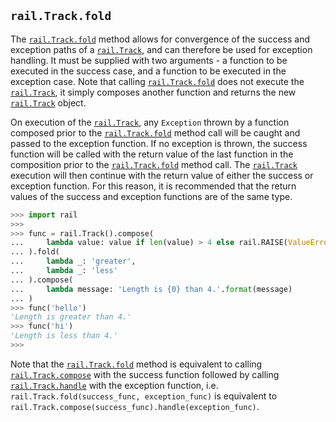 ## `rail.Track.fold`

The [`rail.Track.fold`](#railtrackfold) method allows for convergence of the success and exception paths of a [`rail.Track`](./rail.Track.md#railtrack), and can therefore be used for exception handling. It must be supplied with two arguments - a function to be executed in the success case, and a function to be executed in the exception case. Note that calling [`rail.Track.fold`](#railtrackfold) does not execute the [`rail.Track`](./rail.Track.md#railtrack), it simply composes another function and returns the new [`rail.Track`](./rail.Track.md#railtrack) object.

On execution of the [`rail.Track`](./rail.Track.md#railtrack), any `Exception` thrown by a function composed prior to the [`rail.Track.fold`](#railtrackfold) method call will be caught and passed to the exception function. If no exception is thrown, the success function will be called with the return value of the last function in the composition prior to the [`rail.Track.fold`](#railtrackfold) method call. The [`rail.Track`](./rail.Track.md#railtrack) execution will then continue with the return value of either the success or exception function. For this reason, it is recommended that the return values of the success and exception functions are of the same type.

```python
>>> import rail
>>>
>>> func = rail.Track().compose(
...     lambda value: value if len(value) > 4 else rail.RAISE(ValueError)
... ).fold(
...     lambda _: 'greater',
...     lambda _: 'less'
... ).compose(
...     lambda message: 'Length is {0} than 4.'.format(message)
... )
>>> func('hello')
'Length is greater than 4.'
>>> func('hi')
'Length is less than 4.'
>>>
```

Note that the [`rail.Track.fold`](#railtrackfold) method is equivalent to calling [`rail.Track.compose`](./rail.Track.compose.md#railtrackcompose) with the success function followed by calling [`rail.Track.handle`](./rail.Track.handle.md#railtrackhandle) with the exception function, i.e. `rail.Track.fold(success_func, exception_func)` is equivalent to `rail.Track.compose(success_func).handle(exception_func)`.

